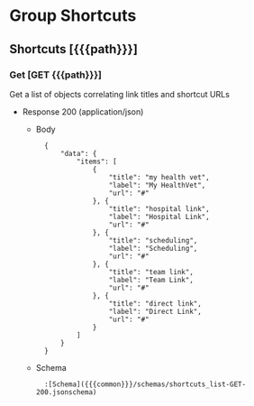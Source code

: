 # Group Shortcuts

## Shortcuts [{{{path}}}]

### Get [GET {{{path}}}]

Get a list of objects correlating link titles and shortcut URLs

+ Response 200 (application/json)

    + Body

            {
                "data": {
                    "items": [
                        {
                            "title": "my health vet",
                            "label": "My HealthVet",
                            "url": "#"
                        }, {
                            "title": "hospital link",
                            "label": "Hospital Link",
                            "url": "#"
                        }, {
                            "title": "scheduling",
                            "label": "Scheduling",
                            "url": "#"
                        }, {
                            "title": "team link",
                            "label": "Team Link",
                            "url": "#"
                        }, {
                            "title": "direct link",
                            "label": "Direct Link",
                            "url": "#"
                        }
                    ]
                }
            }

    + Schema

            :[Schema]({{{common}}}/schemas/shortcuts_list-GET-200.jsonschema)


